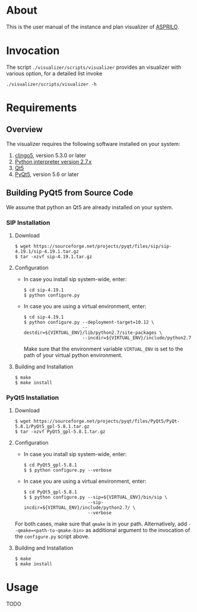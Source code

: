 # About

This is the user manual of the instance and plan visualizer of [ASPRILO](index.md).


# Invocation

The script `./visualizer/scripts/visualizer` provides an visualizer with various option, for
a detailed list invoke

    ./visualizer/scripts/visualizer -h


# Requirements


## Overview

The visualizer requires the following software installed on your system:

1.  [clingo5](http://github.com/potassco/clingo), version 5.3.0 or later
2.  [Python interpreter version 2.7.x](http://www.python.org)
3.  [Qt5](http://qt-project.org/qt5)
4.  [PyQt5](http://pyqt.sourceforge.net/Docs/PyQt5/installation.html), version 5.6 or later


## Building PyQt5 from Source Code

We assume that python an Qt5 are already installed on your system.

### SIP Installation

1.  Download

        $ wget https://sourceforge.net/projects/pyqt/files/sip/sip-4.19.1/sip-4.19.1.tar.gz
        $ tar -xzvf sip-4.19.1.tar.gz

2.  Configuration

    -   In case you install sip system-wide, enter:
        
            $ cd sip-4.19.1
            $ python configure.py
    
    -   In case you are using a virtual environment, enter:
        
            $ cd sip-4.19.1
            $ python configure.py --deployment-target=10.12 \ 
                                  --destdir=${VIRTUAL_ENV}/lib/python2.7/site-packages \
                                  --incdir=${VIRTUAL_ENV}/include/python2.7
        
        Make sure that the environment variable `VIRTUAL_ENV` is set to the path of your virtual python environment.

3.  Building and Installation

        $ make
        $ make install


### PyQt5 Installation

1.  Download

        $ wget https://sourceforge.net/projects/pyqt/files/PyQt5/PyQt-5.8.1/PyQt5_gpl-5.8.1.tar.gz
        $ tar -xzvf PyQt5_gpl-5.8.1.tar.gz

2.  Configuration

    -   In case you install sip system-wide, enter:
        
            $ cd PyQt5_gpl-5.8.1
            $ $ python configure.py --verbose
    
    -   In case you are using a virtual environment, enter:
        
            $ cd PyQt5_gpl-5.8.1
            $ $ python configure.py --sip=${VIRTUAL_ENV}/bin/sip \
                                    --sip-incdir=${VIRTUAL_ENV}/include/python2.7/ \
                                    --verbose
    
    For both cases, make sure that `qmake` is in your path. Alternatively, add
    `--qmake=<path-to-qmake-bin>` as additional argument to the invocation of the `configure.py`
    script above.

3.  Building and Installation

        $ make
        $ make install


# Usage

TODO


